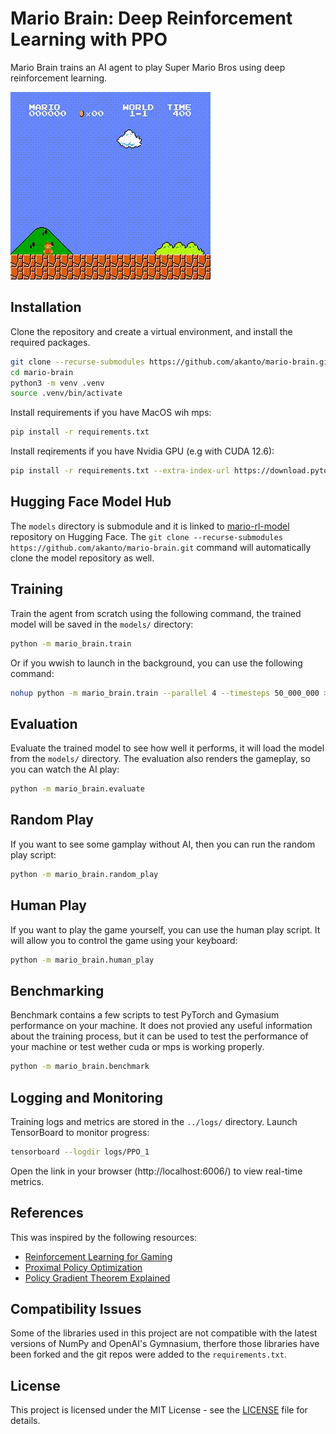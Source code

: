 # Mario Brain: Deep Reinforcement Learning with PPO

Mario Brain trains an AI agent to play Super Mario Bros using deep reinforcement learning.

![Mario Gameplay](./videos/mario_gameplay.gif)

## Installation

Clone the repository and create a virtual environment, and install the required packages.

```bash
git clone --recurse-submodules https://github.com/akanto/mario-brain.git
cd mario-brain
python3 -m venv .venv
source .venv/bin/activate
```

Install requirements if you have MacOS wih mps:

```bash
pip install -r requirements.txt
```

Install reqirements if you have Nvidia GPU (e.g with CUDA 12.6):

```bash
pip install -r requirements.txt --extra-index-url https://download.pytorch.org/whl/cu126
```

## Hugging Face Model Hub

The `models` directory is submodule and it is linked to [mario-rl-model](https://huggingface.co/akantox/mario-rl-model) repository on Hugging Face. The `git clone --recurse-submodules https://github.com/akanto/mario-brain.git` command will automatically clone the model repository as well.

## Training

Train the agent from scratch using the following command, the trained model will be saved in the `models/` directory:

```bash
python -m mario_brain.train
```

Or if you wwish to launch in the background, you can use the following command:

```bash
nohup python -m mario_brain.train --parallel 4 --timesteps 50_000_000 > train.log 2>&1 &
```

## Evaluation

Evaluate the trained model to see how well it performs, it will load the model from the `models/` directory. The evaluation also renders the gameplay, so you can watch the AI play:

```bash
python -m mario_brain.evaluate
```

## Random Play

If you want to see some gamplay without AI, then you can run the random play script:

```bash
python -m mario_brain.random_play
```

## Human Play

If you want to play the game yourself, you can use the human play script. It will allow you to control the game using your keyboard:

```bash
python -m mario_brain.human_play
```

## Benchmarking

Benchmark contains a few scripts to test PyTorch and Gymasium performance on your machine. It does not provied any useful information about the training process, but it can be used to test the performance of your machine or test wether cuda or mps is working properly.

```bash
python -m mario_brain.benchmark
```

## Logging and Monitoring

Training logs and metrics are stored in the `../logs/` directory. Launch TensorBoard to monitor progress:

```bash
tensorboard --logdir logs/PPO_1
```

Open the link in your browser (http://localhost:6006/) to view real-time metrics.

## References

This was inspired by the following resources:

- [Reinforcement Learning for Gaming](https://youtu.be/dWmJ5CXSKdw)
- [Proximal Policy Optimization](https://youtu.be/5P7I-xPq8u8)
- [Policy Gradient Theorem Explained](https://youtu.be/cQfOQcpYRzE)

## Compatibility Issues

Some of the libraries used in this project are not compatible with the latest versions of NumPy and OpenAI's Gymnasium, therfore those libraries have been forked and the git repos were added to the `requirements.txt`.

## License

This project is licensed under the MIT License - see the [LICENSE](LICENSE) file for details.
